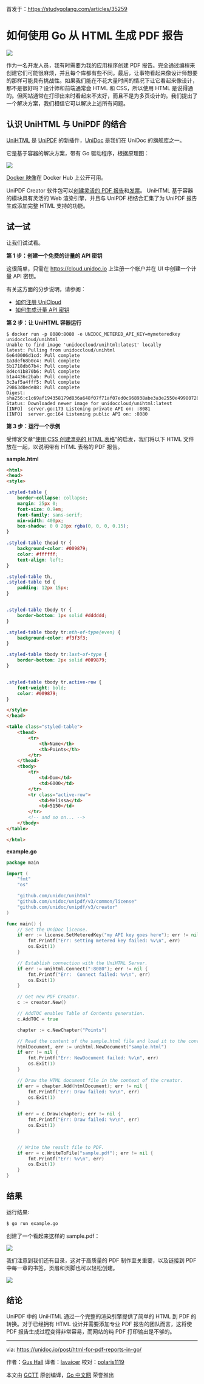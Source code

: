 首发于：https://studygolang.com/articles/35259

# 如何使用 Go 从 HTML 生成 PDF 报告

![](https://raw.githubusercontent.com/studygolang/gctt-images2/master/how-to-generate-a-pdf-report-from-html-with-go/1.jpg)

作为一名开发人员，我有时需要为我的应用程序创建 PDF 报告。完全通过编程来创建它们可能很麻烦，并且每个库都有些不同。最后，让事物看起来像设计师想要的那样可能具有挑战性。如果我们能在不花大量时间的情况下让它看起来像设计，那不是很好吗？设计师和前端通常会 HTML 和 CSS，所以使用 HTML 是说得通的。但网站通常在打印出来时看起来不太好，而且不是为多页设计的。我们提出了一个解决方案，我们相信它可以解决上述所有问题。

## 认识 UniHTML 与 UniPDF 的结合

[UniHTML](https://github.com/unidoc/unihtml) 是 [UniPDF](https://github.com/unidoc/unipdf) 的新插件，[UniDoc](https://unidoc.io/) 是我们在 UniDoc 的旗舰库之一。

它是基于容器的解决方案，带有 Go 驱动程序，根据原理图：

![](https://raw.githubusercontent.com/studygolang/gctt-images2/master/how-to-generate-a-pdf-report-from-html-with-go/2.jpg)

[Docker 映像](https://hub.docker.com/repository/docker/unidoccloud/unihtml)在 Docker Hub 上公开可用。

UniPDF Creator 软件包可以[创建灵活的 PDF 报告](https://www.unidoc.io/post/creating-pdf-reports-in-golang)和[发票](https://www.unidoc.io/post/simple-invoices)。 UniHTML 基于容器的模块具有灵活的 Web 渲染引擎，并且与 UniPDF 相结合汇集了为 UniPDF 报告生成添加完整 HTML 支持的功能。

## 试一试

让我们试试看。

**第 1 步：创建一个免费的计量的 API 密钥**

这很简单，只需在 <https://cloud.unidoc.io> 上注册一个帐户并在 UI 中创建一个计量 API 密钥。

有关这方面的分步说明，请参阅：

- [如何注册 UniCloud](https://help.unidoc.io/article/142-how-to-sign-up-for-unicloud)
- [如何生成计量 API 密钥](https://help.unidoc.io/article/141-metered-license-api-key)

**第 2 步：让 UniHTML 容器运行**

```shell
$ docker run -p 8080:8080 -e UNIDOC_METERED_API_KEY=mymeteredkey unidoccloud/unihtml
Unable to find image 'unidoccloud/unihtml:latest' locally
latest: Pulling from unidoccloud/unihtml
6e640006d1cd: Pull complete
1a3def68b0c4: Pull complete
5b1718db67b4: Pull complete
8d4c41b870b6: Pull complete
b1a4436c2bab: Pull complete
3c3af5a4fff5: Pull complete
29863d0ede88: Pull complete
Digest: sha256:c1c69af194358179d836a648f07f71af07ed0c968938abe3a3e2550e49980728
Status: Downloaded newer image for unidoccloud/unihtml:latest
[INFO]  server.go:173 Listening private API on: :8081
[INFO]  server.go:164 Listening public API on: :8080
```

**第 3 步：运行一个示例**

受博客文章“[使用 CSS 创建漂亮的 HTML 表格](https://dev.to/dcodeyt/creating-beautiful-html-tables-with-css-428l)”的启发，我们将以下 HTML 文件放在一起，以说明带有 HTML 表格的 PDF 报告。

**sample.html**

```html
<html>
<head>
<style>

.styled-table {
	border-collapse: collapse;
	margin: 25px 0;
	font-size: 0.9em;
	font-family: sans-serif;
	min-width: 400px;
	box-shadow: 0 0 20px rgba(0, 0, 0, 0.15);
}

.styled-table thead tr {
	background-color: #009879;
	color: #ffffff;
	text-align: left;
}

.styled-table th,
.styled-table td {
	padding: 12px 15px;
}


.styled-table tbody tr {
	border-bottom: 1px solid #dddddd;
}

.styled-table tbody tr:nth-of-type(even) {
	background-color: #f3f3f3;
}

.styled-table tbody tr:last-of-type {
	border-bottom: 2px solid #009879;
}


.styled-table tbody tr.active-row {
	font-weight: bold;
	color: #009879;
}

</style>
</head>

<table class="styled-table">
	<thead>
		<tr>
			<th>Name</th>
			<th>Points</th>
		</tr>
	</thead>
	<tbody>
		<tr>
			<td>Dom</td>
			<td>6000</td>
		</tr>
		<tr class="active-row">
			<td>Melissa</td>
			<td>5150</td>
		</tr>
		<!-- and so on... -->
	</tbody>
</table>

</html>
```

**example.go**

```go
package main

import (
	"fmt"
	"os"

	"github.com/unidoc/unihtml"
	"github.com/unidoc/unipdf/v3/common/license"
	"github.com/unidoc/unipdf/v3/creator"
)

func main() {
	// Set the UniDoc license.
	if err := license.SetMeteredKey("my API key goes here"); err != nil {
		fmt.Printf("Err: setting metered key failed: %v\n", err)
		os.Exit(1)
	}

	// Establish connection with the UniHTML Server.
	if err := unihtml.Connect(":8080"); err != nil {
		fmt.Printf("Err:  Connect failed: %v\n", err)
		os.Exit(1)
	}

	// Get new PDF Creator.
	c := creator.New()

	// AddTOC enables Table of Contents generation.
	c.AddTOC = true

	chapter := c.NewChapter("Points")

	// Read the content of the sample.html file and load it to the conversion.
	htmlDocument, err := unihtml.NewDocument("sample.html")
	if err != nil {
		fmt.Printf("Err: NewDocument failed: %v\n", err)
		os.Exit(1)
	}

	// Draw the HTML document file in the context of the creator.
	if err = chapter.Add(htmlDocument); err != nil {
		fmt.Printf("Err: Draw failed: %v\n", err)
		os.Exit(1)
	}

	if err = c.Draw(chapter); err != nil {
		fmt.Printf("Err: Draw failed: %v\n", err)
		os.Exit(1)
	}


	// Write the result file to PDF.
	if err = c.WriteToFile("sample.pdf"); err != nil {
		fmt.Printf("Err: %v\n", err)
		os.Exit(1)
	}
}
```

## 结果

运行结果:

```bash
$ go run example.go
```

创建了一个看起来这样的 sample.pdf：

![](https://raw.githubusercontent.com/studygolang/gctt-images2/master/how-to-generate-a-pdf-report-from-html-with-go/3.jpg)

我们注意到我们还有目录，这对于高质量的 PDF 制作至关重要，以及链接到 PDF 中每一章的书签，页眉和页脚也可以轻松创建。

![](https://raw.githubusercontent.com/studygolang/gctt-images2/master/how-to-generate-a-pdf-report-from-html-with-go/4.jpg)

## 结论

UniPDF 中的 UniHTML 通过一个完整的渲染引擎提供了简单的 HTML 到 PDF 的转换。对于已经拥有 HTML 设计并需要添加专业 PDF 报告的团队而言，这将使 PDF 报告生成过程变得非常容易，而网站的纯 PDF 打印输出是不够的。

---

via: <https://unidoc.io/post/html-for-pdf-reports-in-go/>

作者：[Gus Hall](https://hackernoon.com/u/gushall)
译者：[lavaicer](https://github.com/lavaicer)
校对：[polaris1119](https://github.com/polaris1119)

本文由 [GCTT](https://github.com/studygolang/GCTT) 原创编译，[Go 中文网](https://studygolang.com/) 荣誉推出
